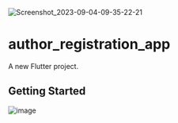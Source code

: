 ![Screenshot_2023-09-04-09-35-22-21](https://github.com/vishalpanchal007/author_registration_app/assets/117709901/2c91f834-996e-4a20-ac75-39e1a9e5122d)
# author_registration_app

A new Flutter project.

## Getting Started
![image](https://github.com/vishalpanchal007/author_registration_app/assets/117709901/98068710-665c-4486-b345-73a3e54f7c29)
